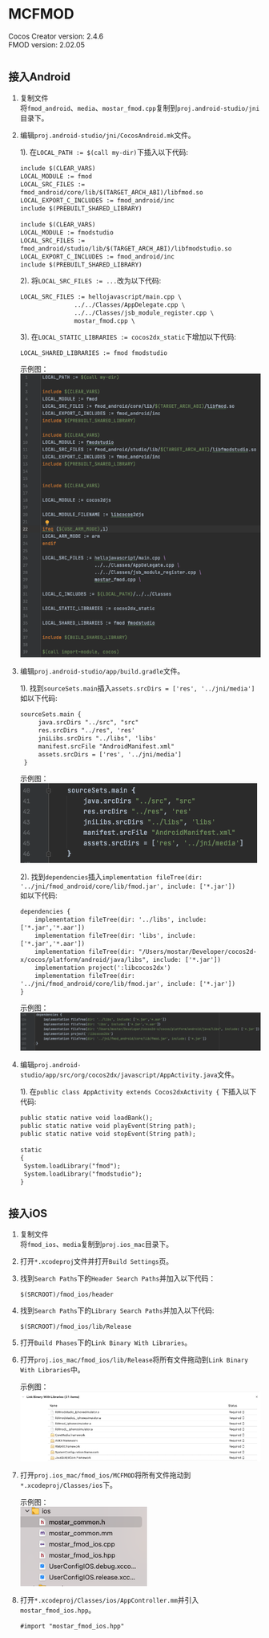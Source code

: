# MCFMOD
Cocos Creator version: 2.4.6 \
FMOD version: 2.02.05

#
## 接入Android
1. 复制文件\
将`fmod_android`、`media`、`mostar_fmod.cpp`复制到`proj.android-studio/jni`目录下。
2. 编辑`proj.android-studio/jni/CocosAndroid.mk`文件。

   1). 在`LOCAL_PATH := $(call my-dir)`下插入以下代码:

    ```
    include $(CLEAR_VARS)
    LOCAL_MODULE := fmod
    LOCAL_SRC_FILES := fmod_android/core/lib/$(TARGET_ARCH_ABI)/libfmod.so
    LOCAL_EXPORT_C_INCLUDES := fmod_android/inc
    include $(PREBUILT_SHARED_LIBRARY)

    include $(CLEAR_VARS)
    LOCAL_MODULE := fmodstudio
    LOCAL_SRC_FILES := fmod_android/studio/lib/$(TARGET_ARCH_ABI)/libfmodstudio.so
    LOCAL_EXPORT_C_INCLUDES := fmod_android/inc
    include $(PREBUILT_SHARED_LIBRARY)
    ```

   2). 将`LOCAL_SRC_FILES := ...`改为以下代码:

    ```
    LOCAL_SRC_FILES := hellojavascript/main.cpp \
				   ../../Classes/AppDelegate.cpp \
				   ../../Classes/jsb_module_register.cpp \
				   mostar_fmod.cpp \
    ```

    3). 在`LOCAL_STATIC_LIBRARIES := cocos2dx_static`下增加以下代码:
    ```
    LOCAL_SHARED_LIBRARIES := fmod fmodstudio
    ```
    示例图：\
    ![CocosCocosAndroid](https://raw.githubusercontent.com/MostarChow/MCFMOD/main/README/CocosAndroid.png)


3. 编辑`proj.android-studio/app/build.gradle`文件。

   1). 找到`sourceSets.main`插入`assets.srcDirs = ['res', '../jni/media']`\
   如以下代码:

   ```
   sourceSets.main {
        java.srcDirs "../src", "src"
        res.srcDirs "../res", 'res'
        jniLibs.srcDirs "../libs", 'libs'
        manifest.srcFile "AndroidManifest.xml"
        assets.srcDirs = ['res', '../jni/media']
    }
   ```
   示例图：\
   ![build_2](https://raw.githubusercontent.com/MostarChow/MCFMOD/main/README/build_2.png)
   

    2). 找到`dependencies`插入`implementation fileTree(dir: '../jni/fmod_android/core/lib/fmod.jar', include: ['*.jar'])`\
    如以下代码:
    ```
    dependencies {
        implementation fileTree(dir: '../libs', include: ['*.jar','*.aar'])
        implementation fileTree(dir: 'libs', include: ['*.jar','*.aar'])
        implementation fileTree(dir: "/Users/mostar/Developer/cocos2d-x/cocos/platform/android/java/libs", include: ['*.jar'])
        implementation project(':libcocos2dx')
        implementation fileTree(dir: '../jni/fmod_android/core/lib/fmod.jar', include: ['*.jar'])
    }
    ```
    示例图：\
   ![build_1](https://raw.githubusercontent.com/MostarChow/MCFMOD/main/README/build_1.png)

4. 编辑`proj.android-studio/app/src/org/cocos2dx/javascript/AppActivity.java`文件。

   1). 在`public class AppActivity extends Cocos2dxActivity {` 下插入以下代码:
   ```
   public static native void loadBank();
   public static native void playEvent(String path);
   public static native void stopEvent(String path);
   
   static
   {
    System.loadLibrary("fmod");
    System.loadLibrary("fmodstudio");
   }
   ```

#
## 接入iOS
1. 复制文件\
将`fmod_ios`、`media`复制到`proj.ios_mac`目录下。

2. 打开`*.xcodeproj`文件并打开`Build Settings`页。

3. 找到`Search Paths`下的`Header Search Paths`并加入以下代码：
   ```
   $(SRCROOT)/fmod_ios/header
   ```
4. 找到`Search Paths`下的`Library Search Paths`并加入以下代码:
   ```
   $(SRCROOT)/fmod_ios/lib/Release
   ```
5. 打开`Build Phases`下的`Link Binary With Libraries`。

6. 打开`proj.ios_mac/fmod_ios/lib/Release`将所有文件拖动到`Link Binary With Libraries`中。
   
   示例图：\
   ![ios_1](https://raw.githubusercontent.com/MostarChow/MCFMOD/main/README/ios_1.png)

7. 打开`proj.ios_mac/fmod_ios/MCFMOD`将所有文件拖动到`*.xcodeproj/Classes/ios`下。
   
   示例图：\
   ![ios_2](https://raw.githubusercontent.com/MostarChow/MCFMOD/main/README/ios_2.png)

8. 打开`*.xcodeproj/Classes/ios/AppController.mm`并引入`mostar_fmod_ios.hpp`。
   ```
   #import "mostar_fmod_ios.hpp"
   ```
